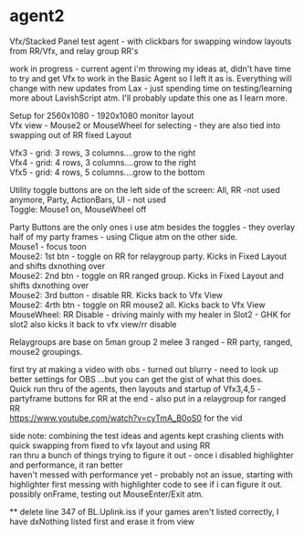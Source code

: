 # agent2
Vfx/Stacked Panel test agent - with clickbars for swapping window layouts from RR/Vfx, and relay group RR's

work in progress - current agent i'm throwing my ideas at, didn't have time to try and get Vfx to work in the Basic Agent so I left it as is.
Everything will change with new updates from Lax - just spending time on testing/learning more about LavishScript atm.  I'll probably update this one as I learn more.

Setup for 2560x1080 - 1920x1080 monitor layout     
Vfx view - Mouse2 or MouseWheel for selecting - they are also tied into swapping out of RR fixed Layout

Vfx3 - grid: 3 rows, 3 columns....grow to the right     
Vfx4 - grid: 4 rows, 3 columns....grow to the right     
Vfx5 - grid: 4 rows, 5 columns....grow to the bottom

Utility toggle buttons are on the left side of the screen: All, RR -not used anymore, Party, ActionBars, UI - not used     
Toggle: Mouse1 on, MouseWheel off

Party Buttons are the only ones i use atm besides the toggles - they overlay half of my party frames - using Clique atm on the other side.     
Mouse1 - focus toon     
Mouse2:  1st btn - toggle on RR for relaygroup party. Kicks in Fixed Layout and shifts dxnothing over     
Mouse2:  2nd btn - toggle on RR ranged group. Kicks in Fixed Layout and shifts dxnothing over      
Mouse2:  3rd button - disable RR. Kicks back to Vfx View     
Mouse2:  4rth btn - toggle on RR mouse2 all.  Kicks back to Vfx View     
MouseWheel: RR Disable - driving mainly with my healer in Slot2 - GHK for slot2 also kicks it back to vfx view/rr disable

Relaygroups are base on 5man group 2 melee 3 ranged - RR party, ranged, mouse2 groupings.

first try at making a video with obs - turned out blurry - need to look up better settings for OBS ...but you can get the gist of what this does.   
Quick run thru of the agents, then layouts and startup of Vfx3,4,5 - partyframe buttons for RR at the end - also put in a relaygroup for ranged RR  
https://www.youtube.com/watch?v=cyTmA_B0oS0 for the vid

side note: combining the test ideas and agents kept crashing clients with quick swapping from fixed to vfx layout and using RR     
ran thru a bunch of things trying to figure it out -  once i disabled highlighter and performance, it ran better     
haven't messed with performance yet - probably not an issue, starting with highlighter first
messing with highlighter code to see if i can figure it out.  possibly onFrame, testing out MouseEnter/Exit atm.

** delete line 347 of BL.Uplink.iss if your games aren't listed correctly, I have dxNothing listed first and erase it from view
